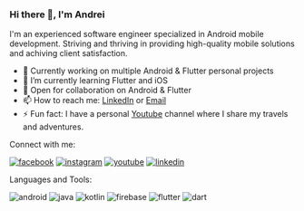 ### Hi there 👋, I'm Andrei

I'm an experienced software engineer specialized in Android mobile development. Striving and thriving in providing high-quality mobile solutions and achiving client satisfaction.  

- 🔭 Currently working on multiple Android & Flutter personal projects 
- 🌱 I’m currently learning Flutter and iOS
- 👯 Open for collaboration on Android & Flutter
- 📫 How to reach me: [LinkedIn](https://www.linkedin.com/in/andrei-istrate-233299b5/) or [Email](mailto:istrateandrei33@gmail.com?subject=[Opportunity]%20Source%20Han%20Sans)
- ⚡ Fun fact: I have a personal [Youtube](https://www.youtube.com/channel/UCJQ1tX5sObWt4x7x7WzRVbA) channel where I share my travels and adventures.

Connect with me:


[![facebook](https://user-images.githubusercontent.com/9363034/213693207-8fad511f-64bb-4ca0-9752-c0ec130c5955.png)][1] 
[![instagram](https://user-images.githubusercontent.com/9363034/213693567-5384bec4-014b-4f0f-a01f-ef23d28d95d3.png)][2]
[![youtube](https://user-images.githubusercontent.com/9363034/213693579-b8f3cb5b-c0e0-4ab5-b79b-924a24c0de52.png)][3]
[![linkedin](https://user-images.githubusercontent.com/9363034/213693589-72cf0c68-14f8-4750-90b5-ad7021de9391.png)][4]

Languages and Tools:

![android](https://user-images.githubusercontent.com/9363034/213696246-b611c971-e2ef-4e5a-b6de-267d8bf0eef3.png)
![java](https://user-images.githubusercontent.com/9363034/213698352-85cf5641-aace-452c-b440-31aa7f8e158b.png)
![kotlin](https://user-images.githubusercontent.com/9363034/213697201-b50d5f6b-1e2a-4f8d-b8dd-2df5d1ee11f4.png)
![firebase](https://user-images.githubusercontent.com/9363034/213696578-1e401d01-8631-4f4e-9f43-6641bef3c3f5.png)
![flutter](https://user-images.githubusercontent.com/9363034/213697891-54476f94-9eb2-4aff-886e-a57535c50f89.png)
![dart](https://user-images.githubusercontent.com/9363034/213698198-fb1ba239-9408-4c6d-8d5a-67c12da69572.png)









[1]: https://www.facebook.com/petryk33/
[2]: https://www.instagram.com/ist.andrei33/
[3]: https://www.youtube.com/channel/UCJQ1tX5sObWt4x7x7WzRVbA
[4]: https://www.linkedin.com/in/andrei-istrate-233299b5/
